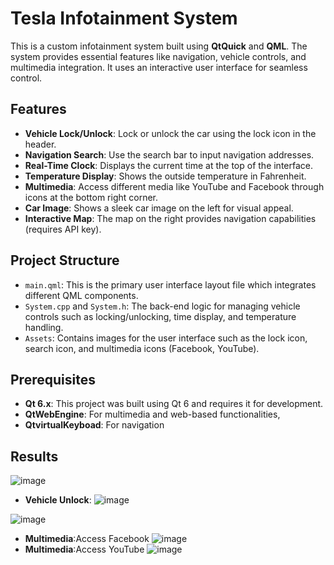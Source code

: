 # Tesla Infotainment System

This is a custom infotainment system built using **QtQuick** and **QML**. The system provides essential features like navigation, vehicle controls, and multimedia integration. It uses an interactive user interface for seamless control.

## Features

- **Vehicle Lock/Unlock**: Lock or unlock the car using the lock icon in the header.
- **Navigation Search**: Use the search bar to input navigation addresses.
- **Real-Time Clock**: Displays the current time at the top of the interface.
- **Temperature Display**: Shows the outside temperature in Fahrenheit.
- **Multimedia**: Access different media like YouTube and Facebook through icons at the bottom right corner.
- **Car Image**: Shows a sleek car image on the left for visual appeal.
- **Interactive Map**: The map on the right provides navigation capabilities (requires API key).

## Project Structure

- `main.qml`: This is the primary user interface layout file which integrates different QML components.
- `System.cpp` and `System.h`: The back-end logic for managing vehicle controls such as locking/unlocking, time display, and temperature handling.
- `Assets`: Contains images for the user interface such as the lock icon, search icon, and multimedia icons (Facebook, YouTube).

## Prerequisites

- **Qt 6.x**: This project was built using Qt 6 and requires it for development.
- **QtWebEngine**: For multimedia and web-based functionalities,
- **QtvirtualKeyboad**: For navigation 

## Results

![image](https://github.com/user-attachments/assets/e90a3010-d8a7-4245-9fd2-b2c60108e10e)
- **Vehicle Unlock**:
![image](https://github.com/user-attachments/assets/0fcfb90e-7c9e-437b-ab92-6bb437228ffb)

![image](https://github.com/user-attachments/assets/5087ed65-706c-40b6-b35b-e88a74ce0868)
- **Multimedia**:Access Facebook
![image](https://github.com/user-attachments/assets/2a54b739-af03-4b6e-8f21-4994094298d9)
- **Multimedia**:Access YouTube
![image](https://github.com/user-attachments/assets/93c6e4f3-1c2d-4e27-83b3-52472e28388c)





